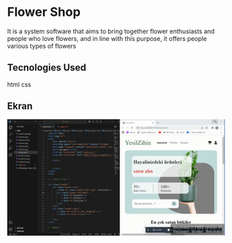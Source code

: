<h1>Flower Shop</h1>

It is a system software that aims to bring together flower enthusiasts and people who love flowers, and in line with this purpose, it offers people various types of flowers

<h2>Tecnologies Used</h2>
html css

<h2>Ekran</h2>

![](ekran.gif)
